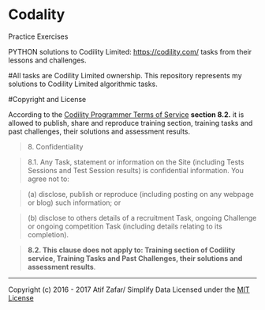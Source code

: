 # Codality
Practice Exercises

PYTHON solutions to Codility Limited: https://codility.com/ tasks from their lessons and challenges. 


#All tasks are Codility Limited ownership. This repository represents my solutions to Codility Limited algorithmic tasks. 

#Copyright and License

According to the [Codility Programmer Terms of Service](https://codility.com/terms-of-service-for-programmers/) **section 8.2.** it is allowed to publish, share and reproduce training section, training tasks and past challenges, their solutions and assessment results.

> 8\. Confidentiality

> 8.1. Any Task, statement or information on the Site (including Tests Sessions and Test Session results) is confidential information. You agree not to:

> (a) disclose, publish or reproduce (including posting on any webpage or blog) such information; or

> (b) disclose to others details of a recruitment Task, ongoing Challenge or ongoing competition Task (including details relating to its completion).

> **8.2. This clause does not apply to: Training section of Codility service, Training Tasks and Past Challenges, their solutions and assessment results**.

---

Copyright (c) 2016 - 2017 Atif Zafar/ Simplify Data
Licensed under the [MIT License](https://github.com/SimplifyData/Codality/blob/master/LICENSE)
